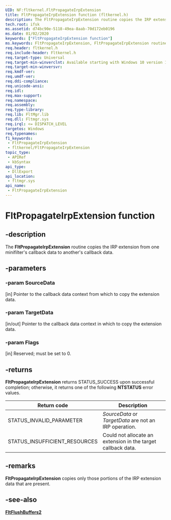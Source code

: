```yaml
---
UID: NF:fltkernel.FltPropagateIrpExtension
title: FltPropagateIrpExtension function (fltkernel.h)
description: The FltPropagateIrpExtension routine copies the IRP extension from one minifilter's callback data to another's callback data.
tech.root: ifsk
ms.assetid: d74bc90e-5118-49ea-8aab-70d172eb0196
ms.date: 01/02/2020
keywords: ["FltPropagateIrpExtension function"]
ms.keywords: FltPropagateIrpExtension, FltPropagateIrpExtension routine, fltkernel/FltPropagateIrpExtension
req.header: fltkernel.h
req.include-header: Fltkernel.h
req.target-type: Universal
req.target-min-winverclnt: Available starting with Windows 10 version 1607.
req.target-min-winversvr: 
req.kmdf-ver: 
req.umdf-ver: 
req.ddi-compliance: 
req.unicode-ansi: 
req.idl: 
req.max-support: 
req.namespace: 
req.assembly: 
req.type-library: 
req.lib: FltMgr.lib
req.dll: Fltmgr.sys
req.irql: <= DISPATCH_LEVEL
targetos: Windows
req.typenames: 
f1_keywords:
 - FltPropagateIrpExtension
 - fltkernel/FltPropagateIrpExtension
topic_type:
 - APIRef
 - kbSyntax
api_type:
 - DllExport
api_location:
 - fltmgr.sys
api_name:
 - FltPropagateIrpExtension
---
```


# FltPropagateIrpExtension function


## -description

The **FltPropagateIrpExtension** routine copies the IRP extension from one minifilter's callback data to another's callback data.

## -parameters

### -param SourceData 

[in]
Pointer to the callback data context from which to copy the extension data.

### -param TargetData 

[in/out]
Pointer to the callback data context in which to copy the extension data.

### -param Flags 

[in]
Reserved; must be set to 0.

## -returns

**FltPropagateIrpExtension** returns STATUS_SUCCESS upon successful completion; otherwise, it returns one of the following **NTSTATUS** error values.

| Return code | Description |
| ----------- | ----------- |
| STATUS_INVALID_PARAMETER | *SourceData* or *TargetData* are not an IRP operation. |
| STATUS_INSUFFICIENT_RESOURCES | Could not allocate an extension in the target callback data. |

## -remarks

**FltPropagateIrpExtension** copies only those portions of the IRP extension data that are present.

## -see-also

[**FltFlushBuffers2**](https://docs.microsoft.com/windows-hardware/drivers/ddi/fltkernel/nf-fltkernel-fltflushbuffers2)

